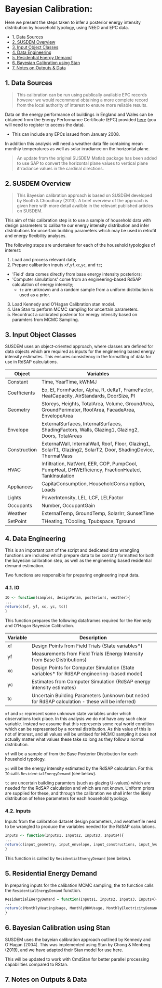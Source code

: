 # Bayesian Calibration:  <!-- omit in toc -->

Here we present the steps taken to infer a posterior energy intensity distribution by household typology, using NEED and EPC data.

- [1. Data Sources](#1-data-sources)
- [2. SUSDEM Overview](#2-susdem-overview)
- [3. Input Object Classes](#3-input-object-classes)
- [4. Data Engineering](#4-data-engineering)
- [5. Residential Energy Demand](#5-residential-energy-demand)
- [6. Bayesian Calibration using Stan](#6-bayesian-calibration-using-stan)
- [7. Notes on Outputs & Data](#7-notes-on-outputs-&-data)

## 1. Data Sources

> This calibration can be run using publically available EPC records however we would recommend obtaining a more complete record from the local authority of interest to ensure more reliable results.

Data on the energy performance of buildings in England and Wales can be obtained from the Energy Performance Certificate (EPC) provided [here](https://epc.opendatacommunities.org/) (you will need to register to access the data).

- This can include any EPCs issued from January 2008.

In addition this analysis will need a weather data file containing mean monthly temperatures as well as solar irradiance on the horizontal plane. 

>An update from the original SUSDEM Matlab package has been added to use SAP to convert the horizontal plane values to vertical plane itrradiance values in the cardinal directions.

## 2. SUSDEM Overview

> This Bayesian calibration approach is based on SUSDEM developed by Booth & Choudhary (2013). A brief overview of the approach is given here with more detail availble in the relevant published articles on SUSDEM.

This aim of this calibration step is to use a sample of household data with design parameters to calibarte our energy intensity distribution and infer distributions for uncertain building parameters which may be used in retrofit and energy flexibility analyses.

The following steps are undertaken for each of the household typologies of interest:
1. Load and process relevant data;
2. Prepare calibartion inputs `xf`,`yf`,`xc`,`yc`, and `tc`;
  - 'Field' data comes directly from base energy intensity posteriors;
  - 'Computer simulations' come from an engineering-based RdSAP calculation of energy intensity;
    - `tc` are unknown and a random sample from a uniform distribution is used as a prior.
3. Load Kennedy and O'Hagan Calibration stan model.
4. Use Stan to perform MCMC sampling for uncertain parameters.
5. Recontruct a calibrated posterior for energy intensity based on paramters from MCMC Sampling.

## 3. Input Object Classes

SUSDEM uses an object-oriented approach, where classes are defined for data objects which are required as inputs for the engineering based energy intensity estimates. This ensures consistency in the formatting of data for use in RdSAP calculations.

| Object | Variables |
| ------------- |-------------|
| Constant | Time, YearTime, kWhMJ |
| Coefficients | Eo, Et, FormFactor, Alpha, R, deltaT, FrameFactor, HeatCapacity, AirStandards, DoorSize, PI |
| Geometry | Storeys, Heights, TotalArea, Volume, GroundArea, GroundPerimeter, RoofArea, FacadeArea, EnvelopeArea |
| Envelope | ExternalSurfaces, InternalSurfaces, ShadingFactors, Walls, Glazing1, Glazing2, Doors, TotalAreas |
| Construction | ExternalWall, InternalWall, Roof, Floor, Glazing1, SolarT1, Glazing2, SolarT2, Door, ShadingDevice, ThermalMass |
| HVAC | Infiltration, NatVent, EER, COP, PumpCool, PumpHeat, DHWEfficiency, FractionHeated, TankInsulation |
| Appliances | CapitaConsumption, HouseholdConsumption, Loads |
| Lights | PowerIntensity, LEL, LCF, LELFactor |
| Occupants | Number, OccupantGain |
| Weather | ExternalTemp, GroundTemp, SolarIrr, SunsetTime |
| SetPoint | THeating, TCooling, Tpubspace, Tground |

## 4. Data Engineering

This is an important part of the script and dedicated data wrangling functions are included which prepare data to be corrctly formatted for both the bayesian calibration step, as well as the engineering based residential demand estimation.

Two functions are responsible for preparing engineering input data. 

### 4.1. IO 

```r
IO <- function(samples, designParam, posteriors, weather){
...
return(c(xf, yf, xc, yc, tc))
}
```

This function prepares the following dataframes required for the Kennedy and O'Hagan Bayesian Calibration.

| Variable | Description |
|----------|-------------|
| xf | Design Points from Field Trials (State variables*) |
| yf | Measurements from Field Trials (Energy Intensity from Base Distributions)|
| xc | Design Points for Computer Simulation (State variables* for RdSAP engineering-based model)|
| yc | Estimates from Computer Simulation (RdSAP energy intensity estimates)|
| tc | Uncertain Building Parameters (unknown but neded for RdSAP calculation - these will be inferred)|

`xf` and `xc` represent some unknown state variables under which observations took place. In this analysis we do not have any such clear variable. Instead we assume that this represents some real world condition which can be represented by a normal distribution. As this value of this is not of interest, and all values will be unitised for MCMC sampling it does not actually matter what values these take so long as they follow a normal distribution.

`yf` will be a sample of from the Base Posterior Distribution for each household typology.

`yc` will be the energy intensity estimated by the RdSAP calculation. For this `IO` calls `ResidentialEnergyDemand` (see below).

`tc` are uncertain building paramters (such as glazing U-values) which are needed for the RdSAP calculation and which are not known. Uniform priors are supplied for these, and through the calibration we shall infer the likely distribution of tehse parameters for each household typology.

### 4.2. Inputs

Inputs from the calibration dataset design parameters, and weatherfile need to be wrangled to produce the variables needed for the RdSAP calculations.

```r
Inputs <- function(Inputs1, Inputs2, Inputs3, Inputs4){
...
return(c(input_geometry, input_envelope, input_constructions, input_hvac, input_appliances, input_lights, input_occupancy, input_weather, input_SP, constants, coefficients))
}
```

This function is called by `ResidentialEnergyDemand` (see below).

## 5. Residential Energy Demand

In preparing inputs for the calibation MCMC sampling, the `IO` function calls the `ResidentialEnergyDemand` function.

```r
ResidentialEnergyDemand = function(Inputs1, Inputs2, Inputs3, Inputs4){
...
return(c(MonthlyHeatingUsage, MonthlyDHWUsage, MonthlyElectricityDemand))
}
```
## 6. Bayesian Calibration using Stan

SUSDEM uses the bayeian calibration approach outlined by Kennedy and O'Hagan (2004). This was implemented using Stan by Chong & Menberg (2019), and we have adapted their Stan model for use here.

This will be updated to work with CmdStan for better parallel processing capabilities compared to RStan.

## 7. Notes on Outputs & Data
